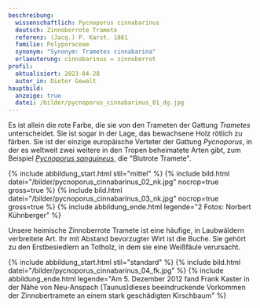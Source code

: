```yaml
---
beschreibung:
  wissenschaftlich: Pycnoporus cinnabarinus
  deutsch: Zinnoberrote Tramete
  referenz: (Jacq.) P. Karst. 1881
  familie: Polyporaceae
  synonym: "Synonym: Trametes cinnabarina"
  erlaeuterung: cinnabarinus = zinnoberrot
profil:
  aktualisiert: 2023-04-28
  autor_in: Dieter Gewalt
hauptbild:
  anzeige: true
  datei: /bilder/pycnoporus_cinnabarinus_01_dg.jpg
---
```

Es ist allein die rote Farbe, die sie von den Trameten der Gattung *Trametes* unterscheidet. Sie ist sogar in der Lage, das bewachsene Holz rötlich zu färben. Sie ist der einzige europäische Verteter der Gattung *Pycnoporus*, in der es weltweit zwei weitere in den Tropen beheimatete Arten gibt, zum Beispiel *[Pycnoporus sanguineus](/pilze/pycnoporus-sanguineus-blutrote-tramete)*[](/pilze/pycnoporus-sanguineus-blutrote-tramete), die "Blutrote Tramete".

{% include abbildung_start.html stil="mittel" %}
{% include bild.html datei="/bilder/pycnoporus_cinnabarinus_02_nk.jpg" nocrop=true gross=true %}
{% include bild.html datei="/bilder/pycnoporus_cinnabarinus_03_nk.jpg" nocrop=true gross=true %}
{% include abbildung_ende.html legende="2 Fotos: Norbert Kühnberger" %}

Unsere heimische Zinnoberrote Tramete ist eine häufige, in Laubwäldern verbreitete Art. Ihr mit Abstand bevorzugter Wirt ist die Buche. Sie gehört zu den Erstbesiedlern an Totholz, in dem sie eine Weißfäule verursacht.

{% include abbildung_start.html stil="standard" %}
{% include bild.html datei="/bilder/pycnoporus_cinnabarinus_04_fk.jpg" %}
{% include abbildung_ende.html legende="Am 5. Dezember 2012 fand Frank Kaster in der Nähe von Neu-Anspach (Taunus)dieses beeindruckende Vorkommen der Zinnobertramete an einem stark geschädigten Kirschbaum" %}